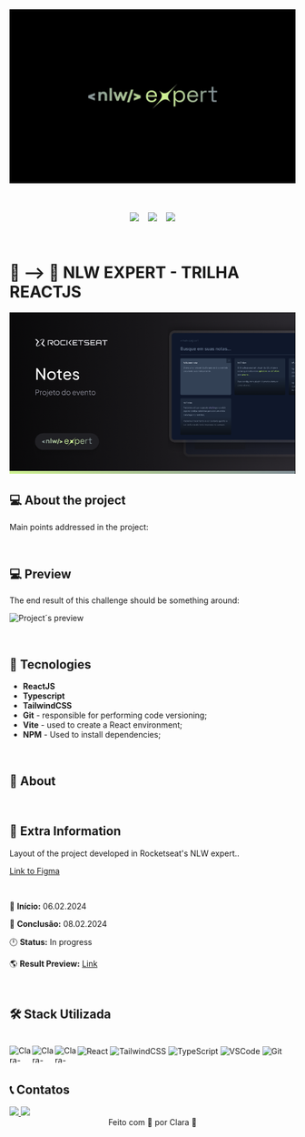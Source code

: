 <div align="center">
<img src="https://github.com/Clara-Pacheco/nlw-expert-reactjs/blob/main/src/assets/github-readme/Cover.jpg" alt="">&nbsp;&nbsp;&nbsp;

<br>
<br>
<p align="center">
<img src="https://img.shields.io/github/last-commit/Clara-Pacheco/nlw-expert-reactjs"/>&nbsp;&nbsp;&nbsp;
<img src="https://img.shields.io/github/repo-size/Clara-Pacheco/nlw-expert-reactjs"/>&nbsp;&nbsp;&nbsp;
<img src="https://img.shields.io/github/languages/count/Clara-Pacheco/nlw-expert-reactjs"/>

</div>

<br>

# 🎼 --> 📃 NLW EXPERT - TRILHA REACTJS

![Project cover](https://github.com/Clara-Pacheco/nlw-expert-reactjs/blob/main/src/assets/github-readme/cover.png)

## 💻 About the project

Main points addressed in the project:

<!-- - **React Components**;
- **React properties**;
- Conditional using ternary operator;
- Import/ Export;
- Destructuring;
- Styled Components;
- Add video to background in React;
- Aos [AOS](https://michalsnik.github.io/aos/) libray for animation;
- State react hook;
- Effects with the `transform` css property -->

<br>

## 💻 Preview

The end result of this challenge should be something around:

![Project´s preview]()

<br>

## 💾 Tecnologies

- **ReactJS**
- **Typescript**
- **TailwindCSS**
- **Git** - responsible for performing code versioning;
- **Vite** - used to create a React environment;
- **NPM** - Used to install dependencies;

<br>

## 📝 About

<br>

## 📕 Extra Information

<p>Layout of the project developed in Rocketseat's NLW expert..</p>

[Link to Figma](https://www.figma.com/community/file/1336456128647909148)

<br>

📅 **Início:** 06.02.2024

📅 **Conclusão:** 08.02.2024

🕛 **Status:** In progress

🌎 **Result Preview:** [Link]()

<br>

<h2> 🛠 Stack Utilizada</h2>

<div style="display: inline_block"><br>
  <img align="center" alt="React" height="30" width="40" src="https://cdn.jsdelivr.net/gh/devicons/devicon/icons/react/react-original.svg" />

 <img align="center" alt="TailwindCSS" height="30" width="40" src="https://cdn.jsdelivr.net/gh/devicons/devicon@latest/icons/tailwindcss/tailwindcss-original.svg">

  <img align="center" alt="TypeScript" height="30" width="40" src="https://cdn.jsdelivr.net/gh/devicons/devicon/icons/typescript/typescript-original.svg" />
  
  <img align="center" alt="VSCode" height="30" width="40" src="https://cdn.jsdelivr.net/gh/devicons/devicon/icons/vscode/vscode-original-wordmark.svg" />
  <img align="center" alt="Git" height="30" width="40" src="https://cdn.jsdelivr.net/gh/devicons/devicon/icons/git/git-original.svg" />

  <img align="left" alt="Clara-SVG" height="30" width="40" src="https://skillicons.dev/icons?i=svg">

  <img align="left" alt="Clara-Vercel" height="30" width="40" src="https://skillicons.dev/icons?i=vercel">

  <img align="left" alt="Clara-Vite" height="30" width="40" src="https://skillicons.dev/icons?i=vite">
</div>

<br>

<h2> 📞 Contatos</h2>

<div>
    <a href="https://www.linkedin.com/in/maria-clara-pacheco/" target="_blank">
        <img src="https://img.shields.io/badge/linkedin-%230077B5.svg?style=for-the-badge&logo=linkedin&logoColor=white" target="_blank">
    </a>
    <a href = "mailto:clarapacheco27@gmail.com">
        <img src="https://img.shields.io/badge/-Gmail-%23333?style=for-the-badge&logo=gmail&logoColor=white" target="_blank">
    </a>
</div>

<div align="center">
Feito com 💜 por Clara 🚀
</div>
</p>

